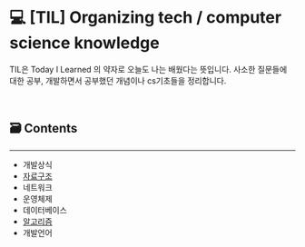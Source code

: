 # 💻 [TIL] Organizing tech / computer science knowledge

TIL은 Today I Learned 의 약자로 오늘도 나는 배웠다는 뜻입니다. 
사소한 질문들에 대한 공부, 개발하면서 공부했던 개념이나 cs기초들을 정리합니다.

<br>

## 🗃 Contents
------
- 개발상식
- [자료구조](/dataStructure)
- 네트워크
- 운영체제
- 데이터베이스
- [알고리즘](/algorithm)
- 개발언어
